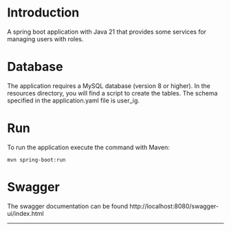 # Introduction 
A spring boot application with Java 21 that provides some services for managing users with roles.


 
# Database
The application requires a MySQL database (version 8 or higher).
In the resources directory, you will find a script to create the tables.
The schema specified in the application.yaml file is user_ig.

# Run

To run the application execute the command with Maven:
```shell
mvn spring-boot:run
``` 

# Swagger

The swagger documentation can be found http://localhost:8080/swagger-ui/index.html

---


